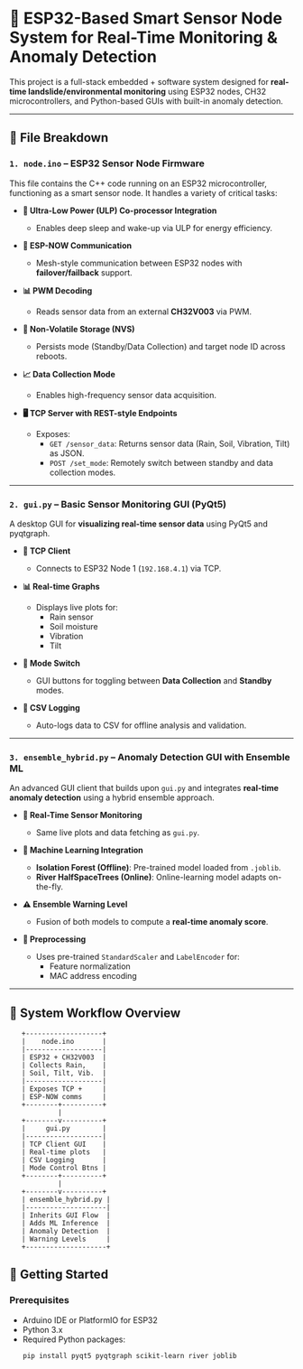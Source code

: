 # 🌋 ESP32-Based Smart Sensor Node System for Real-Time Monitoring & Anomaly Detection

This project is a full-stack embedded + software system designed for **real-time landslide/environmental monitoring** using ESP32 nodes, CH32 microcontrollers, and Python-based GUIs with built-in anomaly detection.

---

## 📁 File Breakdown

### `1. node.ino` – **ESP32 Sensor Node Firmware**

This file contains the C++ code running on an ESP32 microcontroller, functioning as a smart sensor node. It handles a variety of critical tasks:

- **🔋 Ultra-Low Power (ULP) Co-processor Integration**  
  - Enables deep sleep and wake-up via ULP for energy efficiency.

- **📡 ESP-NOW Communication**  
  - Mesh-style communication between ESP32 nodes with **failover/failback** support.

- **📊 PWM Decoding**  
  - Reads sensor data from an external **CH32V003** via PWM.

- **💾 Non-Volatile Storage (NVS)**  
  - Persists mode (Standby/Data Collection) and target node ID across reboots.

- **📈 Data Collection Mode**  
  - Enables high-frequency sensor data acquisition.

- **🖥️ TCP Server with REST-style Endpoints**  
  - Exposes:
    - `GET /sensor_data`: Returns sensor data (Rain, Soil, Vibration, Tilt) as JSON.
    - `POST /set_mode`: Remotely switch between standby and data collection modes.

---

### `2. gui.py` – **Basic Sensor Monitoring GUI (PyQt5)**

A desktop GUI for **visualizing real-time sensor data** using PyQt5 and pyqtgraph.

- **🔌 TCP Client**  
  - Connects to ESP32 Node 1 (`192.168.4.1`) via TCP.

- **📊 Real-time Graphs**  
  - Displays live plots for:
    - Rain sensor
    - Soil moisture
    - Vibration
    - Tilt

- **🔀 Mode Switch**  
  - GUI buttons for toggling between **Data Collection** and **Standby** modes.

- **📁 CSV Logging**  
  - Auto-logs data to CSV for offline analysis and validation.

---

### `3. ensemble_hybrid.py` – **Anomaly Detection GUI with Ensemble ML**

An advanced GUI client that builds upon `gui.py` and integrates **real-time anomaly detection** using a hybrid ensemble approach.

- **📡 Real-Time Sensor Monitoring**  
  - Same live plots and data fetching as `gui.py`.

- **🤖 Machine Learning Integration**  
  - **Isolation Forest (Offline)**: Pre-trained model loaded from `.joblib`.
  - **River HalfSpaceTrees (Online)**: Online-learning model adapts on-the-fly.

- **⚠️ Ensemble Warning Level**  
  - Fusion of both models to compute a **real-time anomaly score**.

- **🧼 Preprocessing**  
  - Uses pre-trained `StandardScaler` and `LabelEncoder` for:
    - Feature normalization
    - MAC address encoding

---

## 🔗 System Workflow Overview

       +-------------------+
       |    node.ino       |
       |-------------------|
       | ESP32 + CH32V003  |
       | Collects Rain,    |
       | Soil, Tilt, Vib.  |
       |-------------------|
       | Exposes TCP +     |
       | ESP-NOW comms     |
       +--------+----------+
                |
       +--------v----------+
       |     gui.py        |
       |-------------------|
       | TCP Client GUI    |
       | Real-time plots   |
       | CSV Logging       |
       | Mode Control Btns |
       +--------+----------+
                |
       +--------v----------+
       | ensemble_hybrid.py |
       |--------------------|
       | Inherits GUI Flow  |
       | Adds ML Inference  |
       | Anomaly Detection  |
       | Warning Levels     |
       +--------------------+


## 🚀 Getting Started

### Prerequisites

- Arduino IDE or PlatformIO for ESP32
- Python 3.x
- Required Python packages:
  ```bash
  pip install pyqt5 pyqtgraph scikit-learn river joblib
